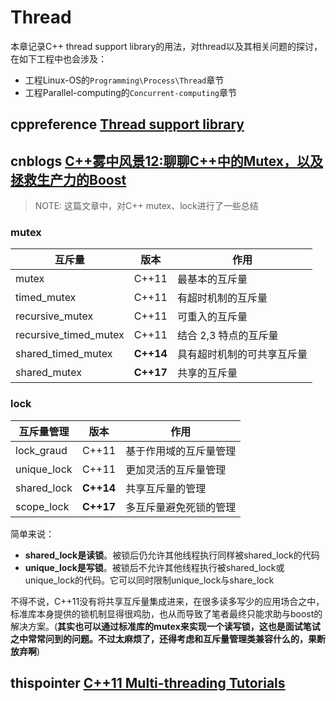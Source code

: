 # Thread

本章记录C++ thread support library的用法，对thread以及其相关问题的探讨，在如下工程中也会涉及：

- 工程Linux-OS的`Programming\Process\Thread`章节
- 工程Parallel-computing的`Concurrent-computing`章节

## cppreference [Thread support library](https://en.cppreference.com/w/cpp/thread)





## cnblogs [C++雾中风景12:聊聊C++中的Mutex，以及拯救生产力的Boost](https://www.cnblogs.com/happenlee/p/9747743.html)

> NOTE: 这篇文章中，对C++ mutex、lock进行了一些总结

### mutex

| 互斥量                | 版本      | 作用                       |
| --------------------- | --------- | -------------------------- |
| mutex                 | C++11     | 最基本的互斥量             |
| timed_mutex           | C++11     | 有超时机制的互斥量         |
| recursive_mutex       | C++11     | 可重入的互斥量             |
| recursive_timed_mutex | C++11     | 结合 2,3 特点的互斥量      |
| shared_timed_mutex    | **C++14** | 具有超时机制的可共享互斥量 |
| shared_mutex          | **C++17** | 共享的互斥量               |

### lock

| 互斥量管理  | 版本      | 作用                   |
| ----------- | --------- | ---------------------- |
| lock_graud  | C++11     | 基于作用域的互斥量管理 |
| unique_lock | C++11     | 更加灵活的互斥量管理   |
| shared_lock | **C++14** | 共享互斥量的管理       |
| scope_lock  | **C++17** | 多互斥量避免死锁的管理 |

简单来说：

- **shared_lock是读锁**。被锁后仍允许其他线程执行同样被shared_lock的代码
- **unique_lock是写锁**。被锁后不允许其他线程执行被shared_lock或unique_lock的代码。它可以同时限制unique_lock与share_lock

不得不说，C++11没有将共享互斥量集成进来，在很多读多写少的应用场合之中，标准库本身提供的锁机制显得很鸡肋，也从而导致了笔者最终只能求助与boost的解决方案。(**其实也可以通过标准库的mutex来实现一个读写锁，这也是面试笔试之中常常问到的问题。不过太麻烦了，还得考虑和互斥量管理类兼容什么的，果断放弃啊**)





## thispointer [C++11 Multi-threading Tutorials](https://thispointer.com/category/c/c-11/c11-threads/)

